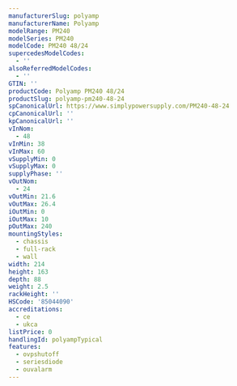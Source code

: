 ```yaml
---
manufacturerSlug: polyamp
manufacturerName: Polyamp
modelRange: PM240
modelSeries: PM240
modelCode: PM240 48/24
supercedesModelCodes:
  - ''
alsoReferredModelCodes:
  - ''
GTIN: ''
productCode: Polyamp PM240 48/24
productSlug: polyamp-pm240-48-24
spCanonicalUrl: https://www.simplypowersupply.com/PM240-48-24
cpCanonicalUrl: ''
kpCanonicalUrl: ''
vInNom:
  - 48
vInMin: 38
vInMax: 60
vSupplyMin: 0
vSupplyMax: 0
supplyPhase: ''
vOutNom:
  - 24
vOutMin: 21.6
vOutMax: 26.4
iOutMin: 0
iOutMax: 10
pOutMax: 240
mountingStyles:
  - chassis
  - full-rack
  - wall
width: 214
height: 163
depth: 88
weight: 2.5
rackHeight: ''
HSCode: '85044090'
accreditations:
  - ce
  - ukca
listPrice: 0
handlingId: polyampTypical
features:
  - ovpshutoff
  - seriesdiode
  - ouvalarm
---
```

